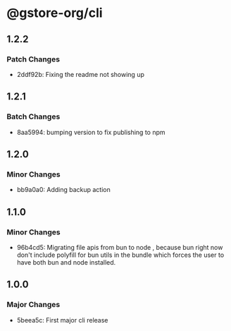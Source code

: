 # @gstore-org/cli

## 1.2.2

### Patch Changes

- 2ddf92b: Fixing the readme not showing up

## 1.2.1

### Batch Changes

- 8aa5994: bumping version to fix publishing to npm

## 1.2.0

### Minor Changes

- bb9a0a0: Adding backup action

## 1.1.0

### Minor Changes

- 96b4cd5: Migrating file apis from bun to node , because bun right now don't include polyfill for bun utils in the bundle which forces the user to have both bun and node installed.

## 1.0.0

### Major Changes

- 5beea5c: First major cli release
